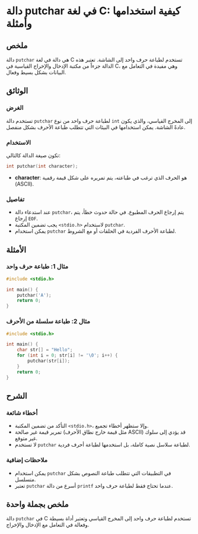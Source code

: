 <!--
Meta Description: # دالة putchar في لغة C: كيفية استخدامها وأمثلة ## ملخص دالة `putchar` هي دالة في لغة C تستخدم لطباعة حرف واحد إلى الشاشة. تعتبر هذه الدالة جزءاً من م...
Meta Keywords: putchar, دالة, لطباعة, int, حرف
-->

# دالة putchar في لغة C: كيفية استخدامها وأمثلة

## ملخص
دالة `putchar` هي دالة في لغة C تستخدم لطباعة حرف واحد إلى الشاشة. تعتبر هذه الدالة جزءاً من مكتبة الإدخال والإخراج القياسية في C، وهي مفيدة في التعامل مع البيانات بشكل بسيط وفعال.

## الوثائق
### الغرض
تستخدم دالة `putchar` لطباعة حرف واحد من نوع `int` إلى المخرج القياسي، والذي يكون عادةً الشاشة. يمكن استخدامها في البيئات التي تتطلب طباعة الأحرف بشكل منفصل.

### الاستخدام
تكون صيغة الدالة كالتالي:
```c
int putchar(int character);
```
- **character**: هو الحرف الذي ترغب في طباعته، يتم تمريره على شكل قيمة رقمية (ASCII).

### تفاصيل
- عند استدعاء دالة `putchar`، يتم إرجاع الحرف المطبوع. في حالة حدوث خطأ، يتم إرجاع `EOF`.
- يجب تضمين المكتبة `<stdio.h>` لاستخدام `putchar`.
- يمكن استخدام `putchar` لطباعة الأحرف الفردية في الحلقات أو مع الشروط.

## الأمثلة
### مثال 1: طباعة حرف واحد
```c
#include <stdio.h>

int main() {
    putchar('A');
    return 0;
}
```
### مثال 2: طباعة سلسلة من الأحرف
```c
#include <stdio.h>

int main() {
    char str[] = "Hello";
    for (int i = 0; str[i] != '\0'; i++) {
        putchar(str[i]);
    }
    return 0;
}
```

## الشرح
### أخطاء شائعة
- التأكد من تضمين المكتبة `<stdio.h>`، وإلا ستظهر أخطاء تجميع.
- تمرير قيمة غير صالحة (مثل قيمة خارج نطاق الأحرف ASCII) قد يؤدي إلى سلوك غير متوقع.
- لا تستخدم `putchar` لطباعة سلاسل نصية كاملة، بل استخدمها لطباعة أحرف فردية.

### ملاحظات إضافية
- يمكن استخدام `putchar` في التطبيقات التي تتطلب طباعة النصوص بشكل متسلسل.
- تعتبر `putchar` أسرع من دالة `printf` عندما تحتاج فقط لطباعة حرف واحد.

## ملخص بجملة واحدة
دالة `putchar` في C تستخدم لطباعة حرف واحد إلى المخرج القياسي وتعتبر أداة بسيطة وفعالة في التعامل مع الإدخال والإخراج.